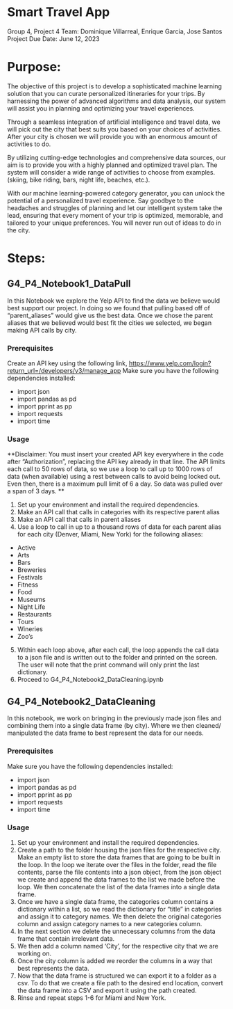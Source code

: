 # Smart Travel App
Group 4, Project 4
Team: Dominique Villarreal, Enrique Garcia, Jose Santos
Project Due Date: June 12, 2023

# Purpose:
The objective of this project is to develop a sophisticated machine learning solution that you can curate personalized itineraries for your trips. By harnessing the power of advanced algorithms and data analysis, our system will assist you in planning and optimizing your travel experiences.

Through a seamless integration of artificial intelligence and travel data, we will pick out the city that best suits you based on your choices of activities. After your city is chosen we will provide you with an enormous amount of activities to do. 

By utilizing cutting-edge technologies and comprehensive data sources, our aim is to provide you with a highly planned and optimized travel plan. The system will consider a wide range of activities to choose from examples.(skiing, bike riding, bars, night life, beaches, etc.).

With our machine learning-powered category generator, you can unlock the potential of a personalized travel experience. Say goodbye to the headaches and struggles of planning and let our intelligent system take the lead, ensuring that every moment of your trip is optimized, memorable, and tailored to your unique preferences. You will never run out of ideas to do in the city. 

# Steps:

## G4_P4_Notebook1_DataPull
In this Notebook we explore the Yelp API to find the data we believe would best support our project. In doing so we found that pulling based off of “parent_aliases” would give us the best data. Once we chose the parent aliases that we believed would best fit the cities we selected, we began making API calls by city.

### Prerequisites
Create an API key using the following link, https://www.yelp.com/login?return_url=/developers/v3/manage_app 
Make sure you have the following dependencies installed:
- import json
- import pandas as pd
- import pprint as pp
- import requests
- import time

### Usage
**Disclaimer: You must insert your created API key everywhere in the code after “Authorization”, replacing the API key already in that line.
The API limits each call to 50 rows of data, so we use a loop to call up to 1000 rows of data (when available) using a rest between calls to avoid being locked out. Even then, there is a maximum pull limit of 6 a day. So data was pulled over a span of 3 days.  **

1. Set up your environment and install the required dependencies.
2. Make an API call that calls in categories with its respective parent alias
3. Make an API call that calls in parent aliases
4. Use a loop to call in up to a thousand rows of data for each parent alias for each city (Denver, Miami, New York) for the following aliases: 
- Active
- Arts
- Bars
- Breweries
- Festivals
- Fitness
- Food
- Museums
- Night Life
- Restaurants
- Tours
- Wineries
- Zoo’s
5. Within each loop above, after each call, the loop appends the call data to a json file and is written out to the folder and printed on the screen. The user will note that the print command will only print the last dictionary. 
6. Proceed to G4_P4_Notebook2_DataCleaning.ipynb

## G4_P4_Notebook2_DataCleaning
In this notebook, we work on bringing in the previously made json files and combining them into a single data frame (by city). Where we then cleaned/ manipulated the data frame to best represent the data for our needs. 

### Prerequisites 
Make sure you have the following dependencies installed:
- import json
- import pandas as pd
- import pprint as pp
- import requests
- import time
### Usage

1. Set up your environment and install the required dependencies.
2. Create a path to the folder housing the json files for the respective city. Make an empty list to store the data frames that are going to be built in the loop. In the loop we iterate over the files in the folder, read the file contents, parse the file contents into a json object, from the json object we create and append the data frames to the list we made before the loop. We then concatenate the list of the data frames into a single data frame. 
3. Once we have a single data frame, the categories column contains a dictionary within a list, so we read the dictionary for “title” in categories and assign it to category names. We then delete the original categories column and assign category names to a new categories column. 
4. In the next section we delete the unnecessary columns from the data frame that contain irrelevant data. 
5. We then add a column named ‘City’, for the respective city that we are working on.
6. Once the city column is added we reorder the columns in a way that best represents the data.
7. Now that the data frame is structured we can export it to a folder as a csv. To do that we create a file path to the desired end location, convert the data frame into a CSV and export it using the path created.
8. Rinse and repeat steps 1-6 for Miami and New York.
